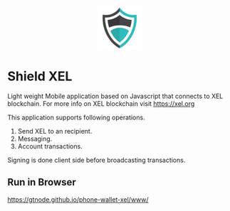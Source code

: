 <p align="center"> 
<img src="res/android/shield.png" width="100">
</p>

# Shield XEL
Light weight Mobile application based on Javascript that connects to XEL blockchain. For more info on XEL blockchain visit https://xel.org

This application supports following operations.

1. Send XEL to an recipient.
2. Messaging.
3. Account transactions.

Signing is done client side before broadcasting transactions.


## Run in Browser

https://gtnode.github.io/phone-wallet-xel/www/
